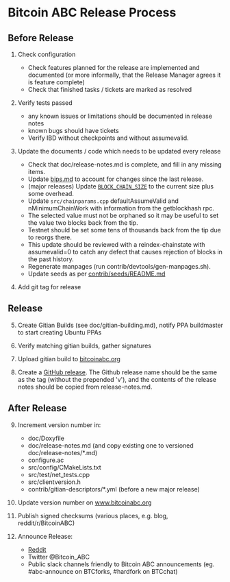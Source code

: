 Bitcoin ABC Release Process
===========================


## Before Release

1. Check configuration
    - Check features planned for the release are implemented and documented
      (or more informally, that the Release Manager agrees it is feature complete)
    - Check that finished tasks / tickets are marked as resolved

2. Verify tests passed
    - any known issues or limitations should be documented in release notes
    - known bugs should have tickets
    - Verify IBD without checkpoints and without assumevalid.
 
3. Update the documents / code which needs to be updated every release
    - Check that doc/release-notes.md is complete, and fill in any missing items.
    - Update [bips.md](bips.md) to account for changes since the last release.
    - (major releases) Update [`BLOCK_CHAIN_SIZE`](/src/qt/intro.cpp) to the current size plus
      some overhead.
    - Update `src/chainparams.cpp` defaultAssumeValid and nMinimumChainWork with information from
      the getblockhash rpc.
    - The selected value must not be orphaned so it may be useful to set the value two blocks back 
      from the tip.
    - Testnet should be set some tens of thousands back from the tip due to reorgs there.
    - This update should be reviewed with a reindex-chainstate with assumevalid=0 to catch any defect
      that causes rejection of blocks in the past history.
    - Regenerate manpages (run contrib/devtools/gen-manpages.sh).
    - Update seeds as per [contrib/seeds/README.md](contrib/seeds/README.md)

4. Add git tag for release

## Release

5. Create Gitian Builds (see doc/gitian-building.md), notify PPA buildmaster to start creating Ubuntu PPAs

6. Verify matching gitian builds, gather signatures

7. Upload gitian build to [bitcoinabc.org](https://download.bitcoinabc.org/)

8. Create a [GitHub release](https://github.com/Bitcoin-ABC/bitcoin-abc/releases).
    The Github release name should be the same as the tag (without the prepended 'v'), and
    the contents of the release notes should be copied from release-notes.md.

## After Release

9. Increment version number in:
    - doc/Doxyfile
    - doc/release-notes.md (and copy existing one to versioned doc/release-notes/*.md)
    - configure.ac
    - src/config/CMakeLists.txt
    - src/test/net_tests.cpp
    - src/clientversion.h
    - contrib/gitian-descriptors/*.yml (before a new major release)

10. Update version number on www.bitcoinabc.org

11. Publish signed checksums (various places, e.g. blog, reddit/r/BitcoinABC)

12. Announce Release:
    - [Reddit](https://www.reddit.com/r/BitcoinABC/)
    - Twitter @Bitcoin_ABC
    - Public slack channels friendly to Bitcoin ABC announcements 
      (eg. #abc-announce on BTCforks,  #hardfork on BTCchat)

